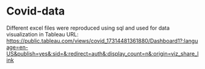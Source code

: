# Covid-data
Different excel files were reproduced using sql and used for data visualization in Tableau
URL: https://public.tableau.com/views/covid_17314481361880/Dashboard1?:language=en-US&publish=yes&:sid=&:redirect=auth&:display_count=n&:origin=viz_share_link
